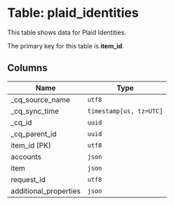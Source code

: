 # Table: plaid_identities

This table shows data for Plaid Identities.

The primary key for this table is **item_id**.

## Columns

| Name          | Type          |
| ------------- | ------------- |
|_cq_source_name|`utf8`|
|_cq_sync_time|`timestamp[us, tz=UTC]`|
|_cq_id|`uuid`|
|_cq_parent_id|`uuid`|
|item_id (PK)|`utf8`|
|accounts|`json`|
|item|`json`|
|request_id|`utf8`|
|additional_properties|`json`|